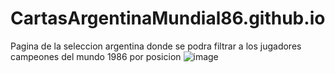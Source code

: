 # CartasArgentinaMundial86.github.io
Pagina de la seleccion argentina donde se podra filtrar a los jugadores campeones del mundo 1986 por posicion
![image](https://github.com/user-attachments/assets/b8a3f330-b09c-491a-bd89-27b3e5215e8d)

